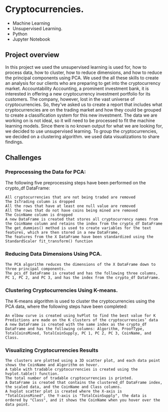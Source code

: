 # Cryptocurrencies.
- Machine Learning
- Unsupervised Learning.
- Python
- Jupyter Notebook
## Project overview
In this project we used the   unsupervised learning is used for, how to process data, how to cluster, how to reduce  dimensions, and how to reduce the principal components using PCA. We used the   all these skills to create an analysis for our clients who are preparing to get into the cryptocurrency market.
Accountability Accounting, a prominent investment bank,  it is interested in offering a new cryptocurrency investment portfolio for its customers. The company, however,  lost in the vast universe of cryptocurrencies. So, they’ve asked us to create a report that includes what cryptocurrencies are on the trading market and how they could be grouped to create a classification system for this new investment.
The data we are working on is not ideal, so it will need to be processed to fit the machine learning models. Since there is no known output for what we are looking for, we  decided to use unsupervised learning. To group the cryptocurrencies, we decided on a clustering algorithm.  we used data visualizations to share  findings.

## Challenges
### Preprocessing the Data for PCA:
  The following five preprocessing steps have been performed on the crypto_df DataFrame:
 
```
All cryptocurrencies that are not being traded are removed
The IsTrading column is dropped 
All the rows that have at least one null value are removed
All the rows that do not have coins being mined are removed 
The CoinName column is dropped 
A new DataFrame is created that stores all cryptocurrency names from the CoinName column and retains the index from the crypto_df DataFrame 
The get_dummies() method is used to create variables for the text features, which are then stored in a new DataFrame,
The features from the X DataFrame have been standardized using the StandardScaler fit_transform() function 
```
### Reducing Data Dimensions Using PCA.

```
The PCA algorithm reduces the dimensions of the X DataFrame down to three principal components.
The pcs_df DataFrame is created and has the following three columns, PC 1, PC 2, and PC 3, and has the index from the crypto_df DataFrame.
```

### Clustering Cryptocurrencies Using K-means.
The K-means algorithm is used to cluster the cryptocurrencies using the PCA data, where the following steps have been completed:

```
An elbow curve is created using hvPlot to find the best value for K
Predictions are made on the K clusters of the cryptocurrencies’ data 
A new DataFrame is created with the same index as the crypto_df DataFrame and has the following columns: Algorithm, ProofType, TotalCoinsMined, TotalCoinSupply, PC 1, PC 2, PC 3, CoinName, and Class.
```
### Visualizing Cryptocurrencies Results
```
The clusters are plotted using a 3D scatter plot, and each data point shows the CoinName and Algorithm on hover.
A table with tradable cryptocurrencies is created using the hvplot.table() function.
The total number of tradable cryptocurrencies is printed.
A DataFrame is created that contains the clustered_df DataFrame index, the scaled data, and the CoinName and Class columns.
A hvplot scatter plot is created where the X-axis is "TotalCoinsMined", the Y-axis is "TotalCoinSupply", the data is ordered by "Class", and it shows the CoinName when you hover over the data point.
```
